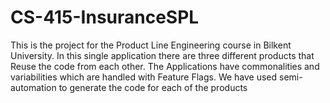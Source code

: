 # CS-415-InsuranceSPL

This is the project for the Product Line Engineering course in Bilkent University. 
In this single application there are three different products that Reuse the code from each other. 
The Applications have commonalities and variabilities which are handled with Feature Flags. We have used semi-automation
to generate the code for each of the products
